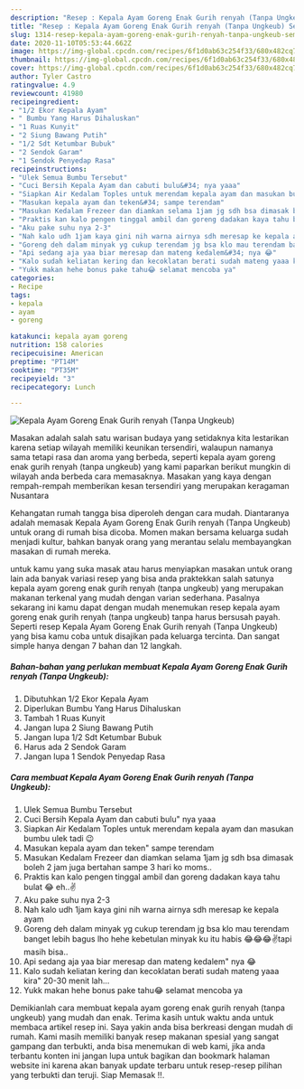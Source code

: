 ```yaml
---
description: "Resep : Kepala Ayam Goreng Enak Gurih renyah (Tanpa Ungkeub) Sempurna"
title: "Resep : Kepala Ayam Goreng Enak Gurih renyah (Tanpa Ungkeub) Sempurna"
slug: 1314-resep-kepala-ayam-goreng-enak-gurih-renyah-tanpa-ungkeub-sempurna
date: 2020-11-10T05:53:44.662Z
image: https://img-global.cpcdn.com/recipes/6f1d0ab63c254f33/680x482cq70/kepala-ayam-goreng-enak-gurih-renyah-tanpa-ungkeub-foto-resep-utama.jpg
thumbnail: https://img-global.cpcdn.com/recipes/6f1d0ab63c254f33/680x482cq70/kepala-ayam-goreng-enak-gurih-renyah-tanpa-ungkeub-foto-resep-utama.jpg
cover: https://img-global.cpcdn.com/recipes/6f1d0ab63c254f33/680x482cq70/kepala-ayam-goreng-enak-gurih-renyah-tanpa-ungkeub-foto-resep-utama.jpg
author: Tyler Castro
ratingvalue: 4.9
reviewcount: 41980
recipeingredient:
- "1/2 Ekor Kepala Ayam"
- " Bumbu Yang Harus Dihaluskan"
- "1 Ruas Kunyit"
- "2 Siung Bawang Putih"
- "1/2 Sdt Ketumbar Bubuk"
- "2 Sendok Garam"
- "1 Sendok Penyedap Rasa"
recipeinstructions:
- "Ulek Semua Bumbu Tersebut"
- "Cuci Bersih Kepala Ayam dan cabuti bulu&#34; nya yaaa"
- "Siapkan Air Kedalam Toples untuk merendam kepala ayam dan masukan bumbu ulek tadi 😉"
- "Masukan kepala ayam dan teken&#34; sampe terendam"
- "Masukan Kedalam Frezeer dan diamkan selama 1jam jg sdh bsa dimasak boleh 2 jam juga bertahan sampe 3 hari ko moms.."
- "Praktis kan kalo pengen tinggal ambil dan goreng dadakan kaya tahu bulat 😂 eh..✌️"
- "Aku pake suhu nya 2-3"
- "Nah kalo udh 1jam kaya gini nih warna airnya sdh meresap ke kepala ayam"
- "Goreng deh dalam minyak yg cukup terendam jg bsa klo mau terendam banget lebih bagus lho hehe kebetulan minyak ku itu habis 😂😂😂✌️tapi masih bisa.."
- "Api sedang aja yaa biar meresap dan mateng kedalem&#34; nya 😂"
- "Kalo sudah keliatan kering dan kecoklatan berati sudah mateng yaaa kira&#34; 20-30 menit lah..."
- "Yukk makan hehe bonus pake tahu😂 selamat mencoba ya"
categories:
- Recipe
tags:
- kepala
- ayam
- goreng

katakunci: kepala ayam goreng 
nutrition: 158 calories
recipecuisine: American
preptime: "PT14M"
cooktime: "PT35M"
recipeyield: "3"
recipecategory: Lunch

---
```



![Kepala Ayam Goreng Enak Gurih renyah (Tanpa Ungkeub)](https://img-global.cpcdn.com/recipes/6f1d0ab63c254f33/680x482cq70/kepala-ayam-goreng-enak-gurih-renyah-tanpa-ungkeub-foto-resep-utama.jpg)

Masakan adalah salah satu warisan budaya yang setidaknya kita lestarikan karena setiap wilayah memiliki keunikan tersendiri, walaupun namanya sama tetapi rasa dan aroma yang berbeda, seperti kepala ayam goreng enak gurih renyah (tanpa ungkeub) yang kami paparkan berikut mungkin di wilayah anda berbeda cara memasaknya. Masakan yang kaya dengan rempah-rempah memberikan kesan tersendiri yang merupakan keragaman Nusantara

Kehangatan rumah tangga bisa diperoleh dengan cara mudah. Diantaranya adalah memasak Kepala Ayam Goreng Enak Gurih renyah (Tanpa Ungkeub) untuk orang di rumah bisa dicoba. Momen makan bersama keluarga sudah menjadi kultur, bahkan banyak orang yang merantau selalu membayangkan masakan di rumah mereka.



untuk kamu yang suka masak atau harus menyiapkan masakan untuk orang lain ada banyak variasi resep yang bisa anda praktekkan salah satunya kepala ayam goreng enak gurih renyah (tanpa ungkeub) yang merupakan makanan terkenal yang mudah dengan varian sederhana. Pasalnya sekarang ini kamu dapat dengan mudah menemukan resep kepala ayam goreng enak gurih renyah (tanpa ungkeub) tanpa harus bersusah payah.
Seperti resep Kepala Ayam Goreng Enak Gurih renyah (Tanpa Ungkeub) yang bisa kamu coba untuk disajikan pada keluarga tercinta. Dan sangat simple hanya dengan 7 bahan dan 12 langkah.


<!--inarticleads1-->

##### Bahan-bahan yang perlukan membuat Kepala Ayam Goreng Enak Gurih renyah (Tanpa Ungkeub):

1. Dibutuhkan 1/2 Ekor Kepala Ayam
1. Diperlukan  Bumbu Yang Harus Dihaluskan
1. Tambah 1 Ruas Kunyit
1. Jangan lupa 2 Siung Bawang Putih
1. Jangan lupa 1/2 Sdt Ketumbar Bubuk
1. Harus ada 2 Sendok Garam
1. Jangan lupa 1 Sendok Penyedap Rasa




<!--inarticleads2-->

##### Cara membuat  Kepala Ayam Goreng Enak Gurih renyah (Tanpa Ungkeub):

1. Ulek Semua Bumbu Tersebut
1. Cuci Bersih Kepala Ayam dan cabuti bulu&#34; nya yaaa
1. Siapkan Air Kedalam Toples untuk merendam kepala ayam dan masukan bumbu ulek tadi 😉
1. Masukan kepala ayam dan teken&#34; sampe terendam
1. Masukan Kedalam Frezeer dan diamkan selama 1jam jg sdh bsa dimasak boleh 2 jam juga bertahan sampe 3 hari ko moms..
1. Praktis kan kalo pengen tinggal ambil dan goreng dadakan kaya tahu bulat 😂 eh..✌️
1. Aku pake suhu nya 2-3
1. Nah kalo udh 1jam kaya gini nih warna airnya sdh meresap ke kepala ayam
1. Goreng deh dalam minyak yg cukup terendam jg bsa klo mau terendam banget lebih bagus lho hehe kebetulan minyak ku itu habis 😂😂😂✌️tapi masih bisa..
1. Api sedang aja yaa biar meresap dan mateng kedalem&#34; nya 😂
1. Kalo sudah keliatan kering dan kecoklatan berati sudah mateng yaaa kira&#34; 20-30 menit lah...
1. Yukk makan hehe bonus pake tahu😂 selamat mencoba ya




Demikianlah cara membuat kepala ayam goreng enak gurih renyah (tanpa ungkeub) yang mudah dan enak. Terima kasih untuk waktu anda untuk membaca artikel resep ini. Saya yakin anda bisa berkreasi dengan mudah di rumah. Kami masih memiliki banyak resep makanan spesial yang sangat gampang dan terbukti, anda bisa menemukan di web kami, jika anda terbantu konten ini jangan lupa untuk bagikan dan bookmark halaman website ini karena akan banyak update terbaru untuk resep-resep pilihan yang terbukti dan teruji. Siap Memasak !!. 
